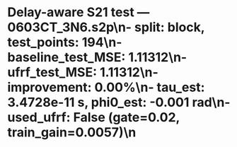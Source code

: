 # Delay-aware S21 test — 0603CT_3N6.s2p\n- split: block, test_points: 194\n- baseline_test_MSE: 1.11312\n- ufrf_test_MSE: 1.11312\n- improvement: 0.00%\n- tau_est: 3.4728e-11 s, phi0_est: -0.001 rad\n- used_ufrf: False (gate=0.02, train_gain=0.0057)\n